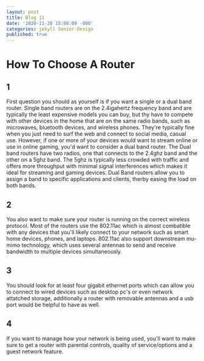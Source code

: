```yaml
---
layout: post
title: Blog 11
date: '2020-11-20 15:08:00 -800'
categories: jekyll Senior-Design
published: true
---
```

# How To Choose A Router

## 1
First question you should as yourself is if you want a single or a dual band router. Single band routers are on the 2.4igahertz frequency band and are typically the least expensive models you can buy, but thy have to compete with other devices in the home that are on the same radio bands, such as microwaves, bluetooth devices, and wireless phones.
They're typically fine when you just need to surf the web and connect to social media, casual use. 
However, if one or more of your devices would want to stream online or use in online gaming, you'd want to consider a dual band router. The Dual band routers have two radios, one that connects to the 2.4ghz band and the other on a 5ghz band. The 5ghz is typically less crowded with traffic and offers more throughput with minimal signal interferences which makes it ideal for streaming and gaming devices. Dual Band routers allow you to assign a band to specific applications and clients, therby easing the load on both bands. 
## 2
You also want to make sure your router is running on the correct wireless protocol. Most of the routers use the 802.11ac which is almost combatible with any devices that you'll likely connect to your network such as smart home devices, phones, and laptops. 802.11ac also support downstream mu-mimo technology, which uses several antennas to send and receive bandwidth to multiple devices simultaneously. 
## 3
You should look for at least four gigabit ethernet ports which can allow you to connect to wired devices such as desktop pc's or even network attatched storage, additionally a router with removable antennas and a usb port would be helpful to have as well. 
## 4
If you want to manage how your network is being used, you'll want to make sure to get a router with parental controls, quality of service/options and a guest network feature. 
